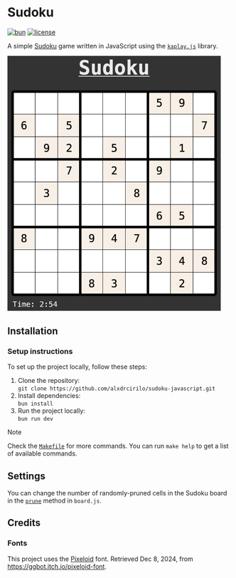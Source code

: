 # Sudoku

[![bun](https://img.shields.io/badge/Bun-000?logo=bun&logoColor=fff)](https://bun.sh/)
[![license](https://img.shields.io/badge/license-MIT-yellow.svg)](https://opensource.org/licenses/MIT)

A simple [Sudoku](https://en.wikipedia.org/wiki/Sudoku) game written in JavaScript using the [`kaplay.js`](https://kaplayjs.com/) library.

<img src="https://raw.githubusercontent.com/alxdrcirilo/sudoku-javascript/main/assets/images/sudoku.png" alt="sudoku" width="480">

## Installation

### Setup instructions

To set up the project locally, follow these steps:

1. Clone the repository:  
   `git clone https://github.com/alxdrcirilo/sudoku-javascript.git`
2. Install dependencies:  
   `bun install`
3. Run the project locally:  
   `bun run dev`

> [!NOTE]
> Check the [`Makefile`](Makefile) for more commands. You can run `make help` to get a list of available commands.

## Settings

You can change the number of randomly-pruned cells in the Sudoku board in the [`prune`](src/board.js) method in `board.js`.

## Credits

### Fonts

This project uses the [Pixeloid](https://ggbot.itch.io/pixeloid-font) font. Retrieved Dec 8, 2024, from <https://ggbot.itch.io/pixeloid-font>.
